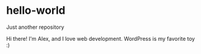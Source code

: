 # hello-world
Just another repository

Hi there! 
I'm Alex, and I love web development. WordPress is my favorite toy :)
